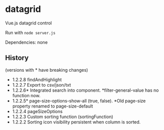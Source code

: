 # datagrid
Vue.js datagrid control

Run with `node server.js`

Dependencies: none

## History
(versions with * have breaking changes)
- 1.2.2.8     findAndHighlight
- 1.2.2.7     Export to csv/json/txt
- 1.2.2.6*    Integrated search into component. *filter-general-value has no function now.
- 1.2.2.5*    page-size-options-show-all (true, false). *Old page-size property renamed to page-size-default
- 1.2.2.4     pageSizeOptions
- 1.2.2.3     Custom sorting function (sortingFunction)
- 1.2.2.2     Sorting icon visibility persistent when column is sorted.
